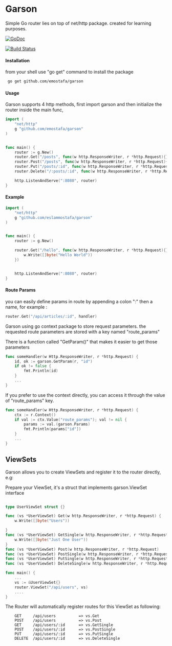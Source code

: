 # Garson

Simple Go router lies on top of net/http package. created for learning purposes.

[![GoDoc](https://godoc.org/github.com/emostafa/garson?status.svg)](https://godoc.org/github.com/emostafa/garson)

[![Build Status](https://travis-ci.org/emostafa/garson.svg?branch=master)](https://travis-ci.org/emostafa/garson)

#### Installation

from your shell use "go get" command to install the package

```bash
 go get github.com/emostafa/garson
```

#### Usage

Garson supports 4 http methods, 
first import garson and then initialize the router inside the main func,

```go
import (
    "net/http"
    g "github.com/emostafa/garson"
)


func main() {
    router := g.New()
    router.Get("/posts", func(w http.ResponseWriter, r *http.Request){})
    router.Post("/posts", func(w http.ResponseWriter, r *http.Request){})
    router.Put("/posts/:id", func(w http.ResponseWriter, r *http.Request){})
    router.Delete("/:posts/:id", func(w http.ResponseWriter, r *http.Request){})

    http.ListenAndServe(":8080", router)
}
```

#### Example

```go
import (
    "net/http"
    g "github.com/eslammostafa/garson"
)


func main() {
    router := g.New()

    router.Get("/hello", func(w http.ResponseWriter, r *http.Request){}
        w.Write([]byte("Hello World"))
    })


    http.ListenAndServe(":8080", router)
}
```

#### Route Params

you can easily define params in route by appending a colon ":" then a name,
for example :

```go
router.Get("/api/articles/:id", handler)
```
Garson using go context package to store request parameters.
the requested route parameters are stored with a key named "route_params"

There is a function called "GetParam()" that makes it easier to get those parameters

```go
func someHandler(w Http.ResponseWriter, r *http.Request) {
    id, ok := garson.GetParam(r, "id")
    if ok != false {
		fmt.Println(id)
    }
	...
}
```

If you prefer to use the context directly, you can access it through the value
of "route_params" key.

```go
func someHandler(w Http.ResponseWriter, r *http.Request) {
    ctx := r.Context()
    if val := ctx.Value("route_params"); val != nil {
        params := val.(garson.Params)
        fmt.Println(params["id"])
    }
    ...
}
```


## ViewSets

Garson allows you to create ViewSets and register it to the router directly,
e.g:

Prepare your ViewSet, it's a struct that implements garson.ViewSet interface

```go

type UserViewSet struct {}

func (vs *UserViewSet) Get(w http.ResponseWriter, r *http.Request) {
	w.Write([]byte("Users"))

}
func (vs *UserViewSet) GetSingle(w http.ResponseWriter, r *http.Request) {
	w.Write([]byte("Just One User"))
}
func (vs *UserViewSet) Post(w http.ResponseWriter, r *http.Request)         {}
func (vs *UserViewSet) PostSingle(w http.ResponseWriter, r *http.Request)   {}
func (vs *UserViewSet) PutSingle(w http.ResponseWriter, r *http.Request)    {}
func (vs *UserViewSet) DeleteSingle(w http.ResponseWriter, r *http.Request) {}

```

```go
func main() {
	...
    vs := &UserViewSet{}
    router.ViewSet("/api/users", vs)
	....
}
```

The Router will automatically register routes for this ViewSet as following:

```
    GET     /api/users          => vs.Get
    POST    /api/users          => vs.Post
    GET     /api/users/:id      => vs.GetSingle
    POST    /api/users/:id      => vs.PostSingle
    PUT     /api/users/:id      => vs.PutSingle
    DELETE  /api/users/:id      => vs.DeleteSingle
```
